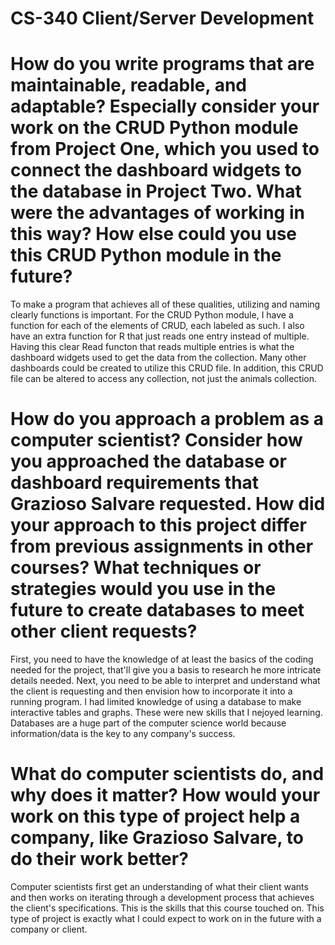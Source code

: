 # CS-340 Client/Server Development


# How do you write programs that are maintainable, readable, and adaptable? Especially consider your work on the CRUD Python module from Project One, which you used to connect the dashboard widgets to the database in Project Two. What were the advantages of working in this way? How else could you use this CRUD Python module in the future?

To make a program that achieves all of these qualities, utilizing and naming clearly functions is important. For the CRUD Python module, I have a function for each of the elements of CRUD, each labeled as such. I also have an extra function for R that just reads one entry instead of multiple. Having this clear Read functon that reads multiple entries is what the dashboard widgets used to get the data from the collection. Many other dashboards could be created to utilize this CRUD file. In addition, this CRUD file can be altered to access any collection, not just the animals collection.



# How do you approach a problem as a computer scientist? Consider how you approached the database or dashboard requirements that Grazioso Salvare requested. How did your approach to this project differ from previous assignments in other courses? What techniques or strategies would you use in the future to create databases to meet other client requests?

First, you need to have the knowledge of at least the basics of the coding needed for the project, that'll give you a basis to research he more intricate details needed. Next, you need to be able to interpret and understand what the client is requesting and then envision how to incorporate it into a running program. I had limited knowledge of using a database to make interactive tables and graphs. These were new skills that I nejoyed learning. Databases are a huge part of the computer science world because information/data is the key to any company's success.



# What do computer scientists do, and why does it matter? How would your work on this type of project help a company, like Grazioso Salvare, to do their work better?

Computer scientists first get an understanding of what their client wants and then works on iterating through a development process that achieves the client's specifications. This is the skills that this course touched on. This type of project is exactly what I could expect to work on in the future with a company or client.
